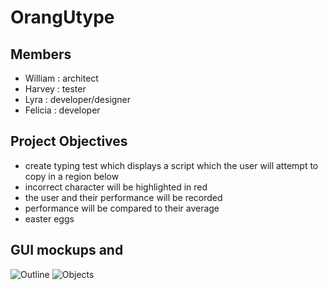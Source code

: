 # OrangUtype

## Members
* William : architect
* Harvey : tester
* Lyra : developer/designer
* Felicia : developer
  
## Project Objectives 
* create typing test which displays a script which the user will attempt to copy in a region below
* incorrect character will be highlighted in red
* the user and their performance will be recorded
* performance will be compared to their average
* easter eggs

## GUI mockups and  
![Outline](https://github.com/william-Silver-droid/Orangutype/blob/main/images/ModelOrangUtype.jpg)
![Objects](https://github.com/william-Silver-droid/Orangutype/blob/main/images/objects.png)
